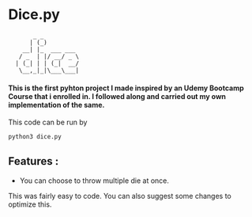 # Dice.py

```
       _ _          
      | (_)         
    __| |_  ___ ___ 
   / _  | |/ __/ _ \
  | (_| | | (_|  __/
   \__,_|_|\___\___|
```

#### This is the first pyhton project I made inspired by an Udemy Bootcamp Course that i enrolled in. I followed along and carried out my own implementation of the same.

This code can be run by 

```sh
python3 dice.py 
```

## Features : 

- You can choose to throw multiple die at once.

This was fairly easy to code. You can also suggest some changes to optimize this.  
